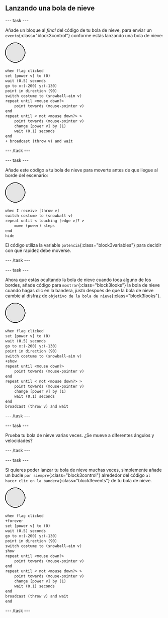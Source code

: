 ## Lanzando una bola de nieve

--- task ---

Añade un bloque al _final_ del código de tu bola de nieve, para enviar un `evento`{:class="block3control"} conforme estás lanzando una bola de nieve:

![objeto bola de nieve](images/snowball-sprite.png)

```blocks3
when flag clicked
set [power v] to (0)
wait (0.5) seconds
go to x:(-200) y:(-130)
point in direction (90)
switch costume to (snowball-aim v)
repeat until <mouse down?>
    point towards (mouse-pointer v)
end
repeat until < not <mouse down?> >
    point towards (mouse-pointer v)
    change [power v] by (1)
    wait (0.1) seconds
end
+ broadcast (throw v) and wait
```

--- /task ---

--- task ---

Añade este código a tu bola de nieve para moverte antes de que llegue al borde del escenario:

![objeto bola de nieve](images/snowball-sprite.png)

```blocks3
when I receive [throw v]
switch costume to (snowball v)
repeat until < touching [edge v]? >
    move (power) steps
end
hide
```

El código utiliza la variable `potencia`{:class="block3variables"} para decidir con qué rapidez debe moverse.

--- /task ---

--- task ---

Ahora que estás ocultando la bola de nieve cuando toca alguno de los bordes, añade código para `mostrar`{:class="block3looks"} la bola de nieve cuando hagas clic en la bandera, _justo_ después de que la bola de nieve cambie al disfraz de `objetivo de la bola de nieve`{:class="block3looks"}.

![objeto bola de nieve](images/snowball-sprite.png)

```blocks3
when flag clicked
set [power v] to (0)
wait (0.5) seconds
go to x:(-200) y:(-130)
point in direction (90)
switch costume to (snowball-aim v)
+show
repeat until <mouse down?>
    point towards (mouse-pointer v)
end
repeat until < not <mouse down?> >
    point towards (mouse-pointer v)
    change [power v] by (1)
    wait (0.1) seconds
end
broadcast (throw v) and wait
```

--- /task ---

--- task ---

Prueba tu bola de nieve varias veces. ¿Se mueve a diferentes ángulos y velocidades?

--- /task ---

--- task ---

Si quieres poder lanzar tu bola de nieve muchas veces, simplemente añade un bucle `por siempre`{:class="block3control"} alrededor del código `al hacer clic en la bandera`{:class="block3events"} de tu bola de nieve.

![objeto bola de nieve](images/snowball-sprite.png)

```blocks3
when flag clicked
+forever
set [power v] to (0)
wait (0.5) seconds
go to x:(-200) y:(-130)
point in direction (90)
switch costume to (snowball-aim v)
show
repeat until <mouse down?>
    point towards (mouse-pointer v)
end
repeat until < not <mouse down?> >
    point towards (mouse-pointer v)
    change [power v] by (1)
    wait (0.1) seconds
end
broadcast (throw v) and wait
end
```

--- /task ---
